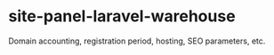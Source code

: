 # site-panel-laravel-warehouse
Domain accounting, registration period, hosting, SEO parameters, etc.

